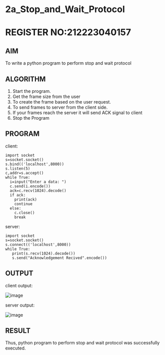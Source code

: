 # 2a_Stop_and_Wait_Protocol
# REGISTER NO:212223040157
## AIM 
To write a python program to perform stop and wait protocol
## ALGORITHM
1. Start the program.
2. Get the frame size from the user
3. To create the frame based on the user request.
4. To send frames to server from the client side.
5. If your frames reach the server it will send ACK signal to client
6. Stop the Program
## PROGRAM
client:
```
import socket
s=socket.socket()
s.bind(('localhost',8000))
s.listen(5)
c,addr=s.accept()
while True:
  i=input("Enter a data: ")
  c.send(i.encode())
  ack=c.recv(1024).decode()
  if ack:
    print(ack)
    continue
  else:
    c.close()
    break
```
server:
```
import socket
s=socket.socket()
s.connect(('localhost',8000))
while True:
   print(s.recv(1024).decode())
   s.send("Acknowledgement Recived".encode())
```
## OUTPUT
client output:

![image](https://github.com/Priyanghaofficial/2a_Stop_and_Wait_Protocol/assets/147121154/0b018be0-4186-43df-963b-b44b7819aa2c)

server output:

![image](https://github.com/Priyanghaofficial/2a_Stop_and_Wait_Protocol/assets/147121154/822001c9-16ea-4c30-ad31-817710819bcf)


## RESULT
Thus, python program to perform stop and wait protocol was successfully executed.
